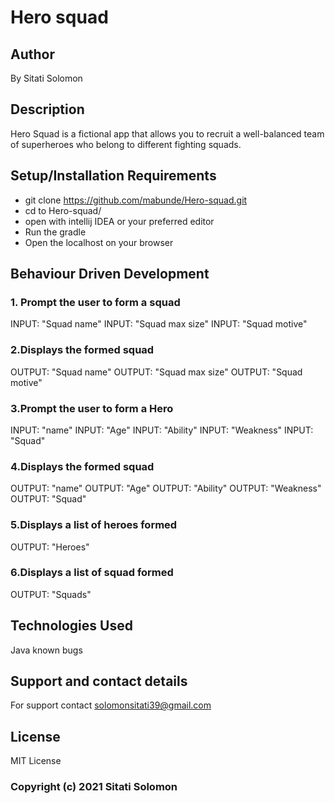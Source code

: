 # Hero squad
## Author
By Sitati Solomon

## Description
Hero Squad is a fictional app that allows you to recruit a well-balanced team of superheroes who belong to different fighting squads.

## Setup/Installation Requirements
* git clone https://github.com/mabunde/Hero-squad.git
* cd to Hero-squad/
* open with intellij IDEA or your preferred editor
* Run the gradle 
* Open the localhost on your browser
## Behaviour Driven Development
### 1. Prompt the user to form a squad
INPUT: "Squad name"
INPUT: "Squad max size"
INPUT: "Squad motive"
### 2.Displays the formed squad
OUTPUT: "Squad name"
OUTPUT: "Squad max size"
OUTPUT: "Squad motive"
### 3.Prompt the user to form a Hero
INPUT: "name"
INPUT: "Age"
INPUT: "Ability"
INPUT: "Weakness"
INPUT: "Squad"
### 4.Displays the formed squad
OUTPUT: "name"
OUTPUT: "Age"
OUTPUT: "Ability"
OUTPUT: "Weakness"
OUTPUT: "Squad"
### 5.Displays a list of heroes formed
OUTPUT: "Heroes"
### 6.Displays a list of squad formed
OUTPUT: "Squads"
## Technologies Used
Java
known bugs

## Support and contact details
For support contact solomonsitati39@gmail.com

## License
MIT License

### Copyright (c) 2021 Sitati Solomon